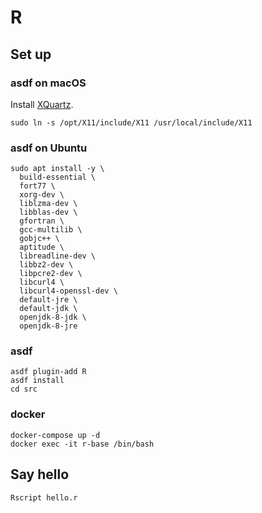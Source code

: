 # R

## Set up

### asdf on macOS

Install [XQuartz].

```shell
sudo ln -s /opt/X11/include/X11 /usr/local/include/X11
```

### asdf on Ubuntu

```shell
sudo apt install -y \
  build-essential \
  fort77 \
  xorg-dev \
  liblzma-dev \
  libblas-dev \
  gfortran \
  gcc-multilib \
  gobjc++ \
  aptitude \
  libreadline-dev \
  libbz2-dev \
  libpcre2-dev \
  libcurl4 \
  libcurl4-openssl-dev \
  default-jre \
  default-jdk \
  openjdk-8-jdk \
  openjdk-8-jre
```

### asdf

```shell
asdf plugin-add R
asdf install
cd src
```

### docker

```shell
docker-compose up -d
docker exec -it r-base /bin/bash
```

## Say hello

```shell
Rscript hello.r
```

[xquartz]: https://www.xquartz.org/
